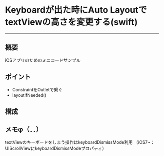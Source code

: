# Keyboardが出た時にAuto LayoutでtextViewの高さを変更する(swift)
---

## 概要
iOSアプリのためのミニコードサンプル

## ポイント
* ConstraintをOutletで繋ぐ
* layoutIfNeeded()

## 構成

## メモφ（．．）
textViewのキーボードをしまう操作はkeyboardDismissMode利用
（iOS7~：UIScrollViewにkeyboardDismissModeプロパティ）
